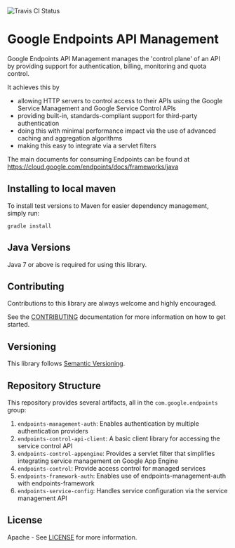 ![Travis CI Status](https://travis-ci.org/cloudendpoints/endpoints-management-java.svg?branch=master)

Google Endpoints API Management
===============================

Google Endpoints API Management manages the 'control plane' of an API by providing support for authentication, billing, monitoring and quota control.

It achieves this by

- allowing HTTP servers to control access to their APIs using the Google Service Management and Google Service Control APIs
- providing built-in, standards-compliant support for third-party authentication
- doing this with minimal performance impact via the use of advanced caching and aggregation algorithms
- making this easy to integrate via a servlet filters

The main documents for consuming Endpoints can be found at
https://cloud.google.com/endpoints/docs/frameworks/java

## Installing to local maven

To install test versions to Maven for easier dependency management, simply run:

    gradle install


Java Versions
-------------

Java 7 or above is required for using this library.

Contributing
------------

Contributions to this library are always welcome and highly encouraged.

See the [CONTRIBUTING] documentation for more information on how to get started.

Versioning
----------

This library follows [Semantic Versioning](http://semver.org/).


Repository Structure
--------------------

This repository provides several artifacts, all in the `com.google.endpoints` group:

1.  `endpoints-management-auth`: Enables authentication by multiple authentication providers
2.  `endpoints-control-api-client`: A basic client library for accessing the service control API
3.  `endpoints-control-appengine`: Provides a servlet filter that simplifies integrating service management on Google App Engine
4.  `endpoints-control`: Provide access control for managed services
5.  `endpoints-framework-auth`: Enables use of endpoints-management-auth with endpoints-framework
6.  `endpoints-service-config`: Handles service configuration via the service management API

License
-------

Apache - See [LICENSE] for more information.

[CONTRIBUTING]:https://github.com/googleapis/endpoints-service-control-java/blob/master/CONTRIBUTING.md
[LICENSE]: https://github.com/googleapis/endpoints-service-control-java/blob/master/LICENSE
